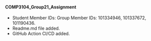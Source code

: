 #### COMP3104_Group21_Assignment 

- Student Member IDs: Group Member IDs: 101334946, 101337672, 101190436.
- Readme.md file added. 
- GitHub Action CI/CD added.


